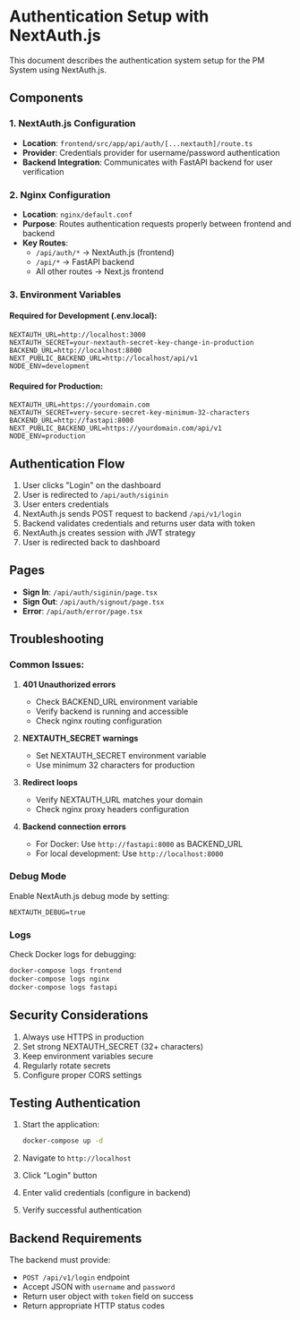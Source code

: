 # Authentication Setup with NextAuth.js

This document describes the authentication system setup for the PM System using NextAuth.js.

## Components

### 1. NextAuth.js Configuration
- **Location**: `frontend/src/app/api/auth/[...nextauth]/route.ts`
- **Provider**: Credentials provider for username/password authentication
- **Backend Integration**: Communicates with FastAPI backend for user verification

### 2. Nginx Configuration
- **Location**: `nginx/default.conf`
- **Purpose**: Routes authentication requests properly between frontend and backend
- **Key Routes**:
  - `/api/auth/*` → NextAuth.js (frontend)
  - `/api/*` → FastAPI backend
  - All other routes → Next.js frontend

### 3. Environment Variables

#### Required for Development (.env.local):
```env
NEXTAUTH_URL=http://localhost:3000
NEXTAUTH_SECRET=your-nextauth-secret-key-change-in-production
BACKEND_URL=http://localhost:8000
NEXT_PUBLIC_BACKEND_URL=http://localhost/api/v1
NODE_ENV=development
```

#### Required for Production:
```env
NEXTAUTH_URL=https://yourdomain.com
NEXTAUTH_SECRET=very-secure-secret-key-minimum-32-characters
BACKEND_URL=http://fastapi:8000
NEXT_PUBLIC_BACKEND_URL=https://yourdomain.com/api/v1
NODE_ENV=production
```

## Authentication Flow

1. User clicks "Login" on the dashboard
2. User is redirected to `/api/auth/siginin`
3. User enters credentials
4. NextAuth.js sends POST request to backend `/api/v1/login`
5. Backend validates credentials and returns user data with token
6. NextAuth.js creates session with JWT strategy
7. User is redirected back to dashboard

## Pages

- **Sign In**: `/api/auth/siginin/page.tsx`
- **Sign Out**: `/api/auth/signout/page.tsx`
- **Error**: `/api/auth/error/page.tsx`

## Troubleshooting

### Common Issues:

1. **401 Unauthorized errors**
   - Check BACKEND_URL environment variable
   - Verify backend is running and accessible
   - Check nginx routing configuration

2. **NEXTAUTH_SECRET warnings**
   - Set NEXTAUTH_SECRET environment variable
   - Use minimum 32 characters for production

3. **Redirect loops**
   - Verify NEXTAUTH_URL matches your domain
   - Check nginx proxy headers configuration

4. **Backend connection errors**
   - For Docker: Use `http://fastapi:8000` as BACKEND_URL
   - For local development: Use `http://localhost:8000`

### Debug Mode

Enable NextAuth.js debug mode by setting:
```env
NEXTAUTH_DEBUG=true
```

### Logs

Check Docker logs for debugging:
```bash
docker-compose logs frontend
docker-compose logs nginx
docker-compose logs fastapi
```

## Security Considerations

1. Always use HTTPS in production
2. Set strong NEXTAUTH_SECRET (32+ characters)
3. Keep environment variables secure
4. Regularly rotate secrets
5. Configure proper CORS settings

## Testing Authentication

1. Start the application:
   ```bash
   docker-compose up -d
   ```

2. Navigate to `http://localhost`
3. Click "Login" button
4. Enter valid credentials (configure in backend)
5. Verify successful authentication

## Backend Requirements

The backend must provide:
- `POST /api/v1/login` endpoint
- Accept JSON with `username` and `password`
- Return user object with `token` field on success
- Return appropriate HTTP status codes